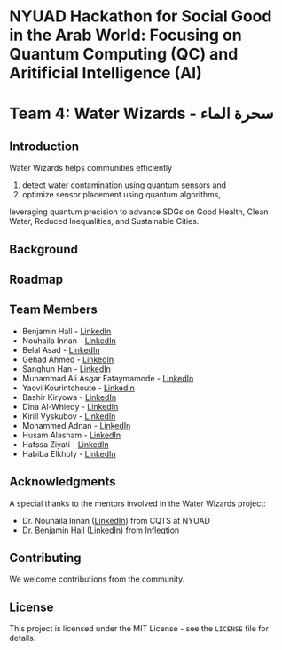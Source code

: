# NYUAD Hackathon for Social Good in the Arab World: Focusing on Quantum Computing (QC) and Aritificial Intelligence (AI)

# Team 4: Water Wizards - سحرة الماء

## Introduction

Water Wizards helps communities efficiently 
1) detect water contamination using quantum sensors and 
2) optimize sensor placement using quantum algorithms,

leveraging quantum precision to advance SDGs on Good Health, Clean Water, Reduced Inequalities, and Sustainable Cities.



## Background

<!-- 
## Classical Benchmarking Algorithm

... 

### Dependencies

- Python 3.8+

### Installation

```bash
git clone https://github.com/your_github_username/qmarjan.git
```

### Usage

```bash
python coral_detection.py --image_path /path/to/satellite/image
```

### Output

The model outputs an image highlighting detected coral reefs and a CSV file with coordinates of detected areas.

## Quantum Computing Model

### Overview

The Quantum Model employs Quantum Annealing to solve the Set Cover Problem for determining optimal coral repopulation points.

### Dependencies

- qBraid
- D-Wave Ocean SDK

### Installation

Ensure you have access to a quantum computing service like D-Wave through qBraid.

```bash
git clone https://github.com/your_github_username/qmarjan.git
```

### Usage

The model requires an input graph representation of detected coral reefs from the Classical CV Model.

```bash
python bitmap_things.ipynb.py --graph_path /path/to/coral_graph
```

### Output

The algorithm provides a set of points representing the ideal locations for coral repopulation.

## Data Visualization

All the images (results) generated are present in the repository. -->

## Roadmap

<!-- - 6 months: Product validation with UAE MOCCAE and the "Dubai Reef" project.
- 3+ years: Scale to 15+ countries with separate data management systems and bleaching forecasting. -->


## Team Members

- Benjamin Hall - [LinkedIn](https://www.linkedin.com/in/benjamin-hall-85206a95/)
- Nouhaila Innan - [LinkedIn](https://www.linkedin.com/in/nouhailainnan/)
- Belal Asad - [LinkedIn](https://www.linkedin.com/in/belal-asad-92a23b336/)
- Gehad Ahmed - [LinkedIn](https://www.linkedin.com/in/gehad-salem/)
- Sanghun Han - [LinkedIn](https://www.linkedin.com/in/sanghun-han-411646267/)
- Muhammad Ali Asgar Fataymamode - [LinkedIn](https://www.linkedin.com/in/asgarfataymamode/)
- Yaovi Kourintchoute - [LinkedIn](https://www.linkedin.com/in/yaovi-frankey-kourintchoute/)
- Bashir Kiryowa - [LinkedIn](https://www.linkedin.com/in/bashir-kiryowa-372411330/)
- Dina Al-Whiedy - [LinkedIn](https://www.linkedin.com/in/dina-al-whiedy-58788b342/)
- Kirill Vyskubov - [LinkedIn](https://www.linkedin.com/in/kirill-vyskubov-3b43262a7/)
- Mohammed Adnan - [LinkedIn](https://www.linkedin.com/in/mohammed-baraa-adnan/)
- Husam Alasham - [LinkedIn](https://www.linkedin.com/in/husamalasham/)
- Hafssa Ziyati - [LinkedIn](https://www.linkedin.com/in/hafssa-ziyati/)
- Habiba Elkholy - [LinkedIn](https://www.linkedin.com/in/habiba-elkholy-1bab6b279/)

## Acknowledgments

A special thanks to the mentors involved in the Water Wizards project:
- Dr. Nouhaila Innan ([LinkedIn](https://www.linkedin.com/in/nouhailainnan/)) from CQTS at NYUAD
- Dr. Benjamin Hall ([LinkedIn](https://www.linkedin.com/in/benjamin-hall-85206a95/)) from Infleqtion

## Contributing

We welcome contributions from the community.

## License

This project is licensed under the MIT License - see the `LICENSE` file for details.

